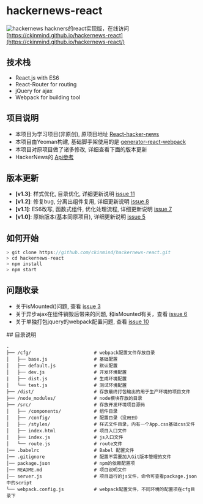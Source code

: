 # hackernews-react
![hackernews](https://raw.githubusercontent.com/ckinmind/hackernews-react/master/src/images/screenshot.png)
hackners的react实现版，在线访问 [https://ckinmind.github.io/hackernews-react](https://ckinmind.github.io/hackernews-react/)

## 技术栈
- React.js with ES6
- React-Router for routing
- jQuery for ajax
- Webpack for building tool

## 项目说明
- 本项目为学习项目(非原创), 原项目地址 [React-hacker-news](https://github.com/gokulkrishh/React-hacker-news)
- 本项目由Yeoman构建, 基础脚手架使用的是 [generator-react-webpack](https://github.com/react-webpack-generators/generator-react-webpack)
- 本项目对原项目做了诸多修改, 详细查看下面的版本更新
- HackerNews的 [Api参考](https://github.com/HackerNews/API)

## 版本更新
- **[v1.3]**: 样式优化, 目录优化, 详细更新说明 [issue 11](https://github.com/ckinmind/hackernews-react/issues/11)
- **[v1.2]**: 修复bug, 分离出组件复用, 详细更新说明 [issue 8](https://github.com/ckinmind/hackernews-react/issues/8)
- **[v1.1]**: ES6改写, 函数式组件, 优化处理流程, 详细更新说明 [issue 7](https://github.com/ckinmind/hackernews-react/issues/7)
- **[v1.0]**: 原始版本(基本同原项目), 详细更新说明 [issue 5](https://github.com/ckinmind/hackernews-react/issues/5)

## 如何开始
```js
> git clone https://github.com/ckinmind/hackernews-react.git
> cd hackernews-react
> npm install
> npm start
```

## 问题收录
- 关于isMounted()问题, 查看 [issue 3](https://github.com/ckinmind/hackernews-react/issues/3)
- 关于异步ajax在组件销毁后带来的问题, 和isMounted有关，查看 [issue 6](https://github.com/ckinmind/hackernews-react/issues/6)
- 关于单独打包jquery的webpack配置问题, 查看 [issue 10](https://github.com/ckinmind/hackernews-react/issues/10)

## 目录说明
```shell
.
├── /cfg/                       # webpack配置文件存放目录
│   ├── base.js                 # 基础配置
│   ├── default.js              # 默认配置
│   ├── dev.js                  # 开发环境配置
|   ├── dist.js                 # 生成环境配置
│   └── test.js                 # 测试环境配置
├── /dist/                      # 存放最终打包输出的用于生产环境的项目文件
├── /node_modules/              # node模块存放的目录
├── /src/                       # 存放开发环境项目源码
│   ├── /components/            # 组件目录
│   ├── /config/                # 配置目录（没用到）
│   ├── /styles/                # 样式文件目录，内有一个App.css基础css文件
│   ├── index.html              # 项目入口文件
│   ├── index.js                # js入口文件
│   └── route.js                # route文件
│── .babelrc                    # Babel 配置文件
│── .gitignore                  # 配置不需要加入Git版本管理的文件
│── package.json                # npm的依赖配置项
│── README.md                   # 项目说明文件
│── server.js                   # 项目运行的js文件，命令可查看package.json中的script
└── webpack.config.js           # webpack配置文件，不同环境的配置项在cfg目录下
```